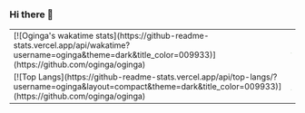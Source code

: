 ### Hi there 👋


<table>
  <tbody>
    <tr>
      <td> [![Oginga's wakatime stats](https://github-readme-stats.vercel.app/api/wakatime?username=oginga&theme=dark&title_color=009933)](https://github.com/oginga/oginga) </td>
      <td> <a href=""><img src="res/oginga.jpg" alt="dp" width="200"></a> </td>
    </tr>
    <tr>
      <td> [![Top Langs](https://github-readme-stats.vercel.app/api/top-langs/?username=oginga&layout=compact&theme=dark&title_color=009933)](https://github.com/oginga/oginga) </td>
      <td> <a href=""><img src="res/oginga.jpg" alt="dp" width="200"></a> </td>
    </tr>
  </tbody>
 </table> 
<!--
**oginga/oginga** is a ✨ _special_ ✨ repository because its `README.md` (this file) appears on your GitHub profile.

Here are some ideas to get you started:

- 🔭 I’m currently working on ...
- 🌱 I’m currently learning ...
- 👯 I’m looking to collaborate on ...
- 🤔 I’m looking for help with ...
- 💬 Ask me about ...
- 📫 How to reach me: ...
- 😄 Pronouns: ...
- ⚡ Fun fact: ...
-->
